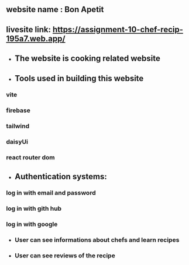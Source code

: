 ## website name : Bon Apetit
## livesite link: https://assignment-10-chef-recip-195a7.web.app/
* ## The website is cooking related website
* ## Tools used in building this website 
### vite
### firebase
### tailwind
### daisyUi
### react router dom
* ## Authentication systems:
### log in with email and password
### log in with gith hub
### log in with google
* ### User can see informations about chefs and learn recipes
* ### User can see reviews of the recipe